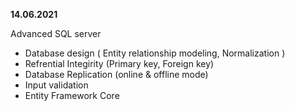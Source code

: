 **14.06.2021**

Advanced SQL server 
 - Database design ( Entity relationship modeling, Normalization )
 - Refrential Integirity (Primary key, Foreign key)
 - Database Replication (online & offline mode) 
 - Input validation
 - Entity Framework Core